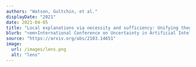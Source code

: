 ```yaml
---
authors: "Watson, Gultchin, et al."
displayDate: "2021"
date: 2021-04-05
title: "Local explanations via necessity and sufficiency: Unifying theory and practice"
blurb: "<em>International Conference on Uncertainty in Artificial Intelligence</em>."
source: "https://arxiv.org/abs/2103.14651"
image:
  url: /images/lens.png
  alt: "lens"
---
```

